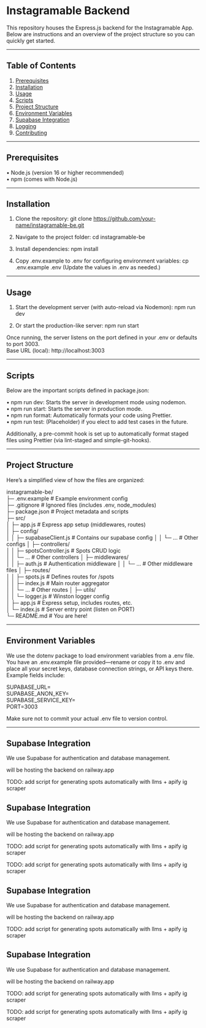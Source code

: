 # Instagramable Backend

This repository houses the Express.js backend for the Instagramable App. Below are instructions and an overview of the project structure so you can quickly get started.

---

## Table of Contents

1. [Prerequisites](#prerequisites)
2. [Installation](#installation)
3. [Usage](#usage)
4. [Scripts](#scripts)
5. [Project Structure](#project-structure)
6. [Environment Variables](#environment-variables)
7. [Supabase Integration](#supabase-integration)
8. [Logging](#logging)
9. [Contributing](#contributing)

---

## Prerequisites

• Node.js (version 16 or higher recommended)  
• npm (comes with Node.js)

---

## Installation

1. Clone the repository:
   git clone https://github.com/your-name/instagramable-be.git

2. Navigate to the project folder:
   cd instagramable-be

3. Install dependencies:
   npm install

4. Copy .env.example to .env for configuring environment variables:
   cp .env.example .env
   (Update the values in .env as needed.)

---

## Usage

1. Start the development server (with auto-reload via Nodemon):
   npm run dev

2. Or start the production-like server:
   npm run start

Once running, the server listens on the port defined in your .env or defaults to port 3003.  
Base URL (local): http://localhost:3003

---

## Scripts

Below are the important scripts defined in package.json:

• npm run dev: Starts the server in development mode using nodemon.  
• npm run start: Starts the server in production mode.  
• npm run format: Automatically formats your code using Prettier.  
• npm run test: (Placeholder) if you elect to add test cases in the future.

Additionally, a pre-commit hook is set up to automatically format staged files using Prettier (via lint-staged and simple-git-hooks).

---

## Project Structure

Here’s a simplified view of how the files are organized:

instagramable-be/  
├─ .env.example # Example environment config  
├─ .gitignore # Ignored files (includes .env, node_modules)  
├─ package.json # Project metadata and scripts  
├─ src/  
│ ├─ app.js # Express app setup (middlewares, routes)  
│ ├─ config/  
│ │ ├─ supabaseClient.js # Contains our supabase config
│ │ └─ ... # Other configs
│ ├─ controllers/  
│ │ ├─ spotsController.js # Spots CRUD logic  
│ │ └─ ... # Other controllers
│ ├─ middlewares/  
│ │ ├─ auth.js # Authentication middleware
│ │ └─ ... # Other middleware files
│ ├─ routes/  
│ │ ├─ spots.js # Defines routes for /spots  
│ │ ├─ index.js # Main router aggregator  
│ │ └─ ... # Other routes
│ ├─ utils/  
│ │ └─ logger.js # Winston logger config  
│ ├─ app.js # Express setup, includes routes, etc.  
│ └─ index.js # Server entry point (listen on PORT)  
└─ README.md # You are here!

---

## Environment Variables

We use the dotenv package to load environment variables from a .env file.  
You have an .env.example file provided—rename or copy it to .env and place all your secret keys, database connection strings, or API keys there. Example fields include:

SUPABASE_URL=  
SUPABASE_ANON_KEY=  
SUPABASE_SERVICE_KEY=  
PORT=3003

Make sure not to commit your actual .env file to version control.

---

## Supabase Integration

We use Supabase for authentication and database management.

will be hosting the backend on railway.app

TODO: add script for generating spots automatically with llms + apify ig scraper

## Supabase Integration

We use Supabase for authentication and database management.

will be hosting the backend on railway.app

TODO: add script for generating spots automatically with llms + apify ig scraper

TODO: add script for generating spots automatically with llms + apify ig scraper

## Supabase Integration

We use Supabase for authentication and database management.

will be hosting the backend on railway.app

TODO: add script for generating spots automatically with llms + apify ig scraper

## Supabase Integration

We use Supabase for authentication and database management.

will be hosting the backend on railway.app

TODO: add script for generating spots automatically with llms + apify ig scraper

TODO: add script for generating spots automatically with llms + apify ig scraper
